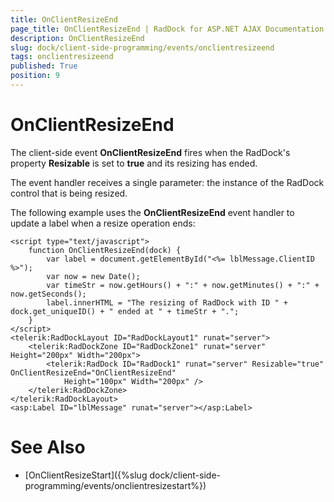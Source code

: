 ```yaml
---
title: OnClientResizeEnd
page_title: OnClientResizeEnd | RadDock for ASP.NET AJAX Documentation
description: OnClientResizeEnd
slug: dock/client-side-programming/events/onclientresizeend
tags: onclientresizeend
published: True
position: 9
---
```


# OnClientResizeEnd



The client-side event **OnClientResizeEnd** fires when the RadDock's property **Resizable** is set to **true** and its resizing has ended.

The event handler receives a single parameter: the instance of the RadDock control that is being resized.

The following example uses the **OnClientResizeEnd** event handler to update a label when a resize operation ends:

````ASP.NET
<script type="text/javascript">
	function OnClientResizeEnd(dock) {
		var label = document.getElementById("<%= lblMessage.ClientID %>");
		var now = new Date();
		var timeStr = now.getHours() + ":" + now.getMinutes() + ":" + now.getSeconds();
		label.innerHTML = "The resizing of RadDock with ID " + dock.get_uniqueID() + " ended at " + timeStr + ".";
	}
</script>
<telerik:RadDockLayout ID="RadDockLayout1" runat="server">
	<telerik:RadDockZone ID="RadDockZone1" runat="server" Height="200px" Width="200px">
		<telerik:RadDock ID="RadDock1" runat="server" Resizable="true" OnClientResizeEnd="OnClientResizeEnd"
			Height="100px" Width="200px" />
	</telerik:RadDockZone>
</telerik:RadDockLayout>
<asp:Label ID="lblMessage" runat="server"></asp:Label>
````



# See Also

 * [OnClientResizeStart]({%slug dock/client-side-programming/events/onclientresizestart%})
